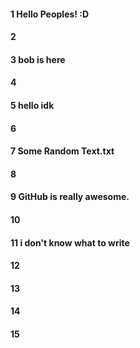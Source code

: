 #### 1 Hello Peoples! :D
#### 2
#### 3 bob is here
#### 4
#### 5 hello idk
#### 6
#### 7 Some Random Text.txt
#### 8
#### 9 GitHub is really awesome.
#### 10
#### 11 i don't know what to write
#### 12
#### 13
#### 14
#### 15